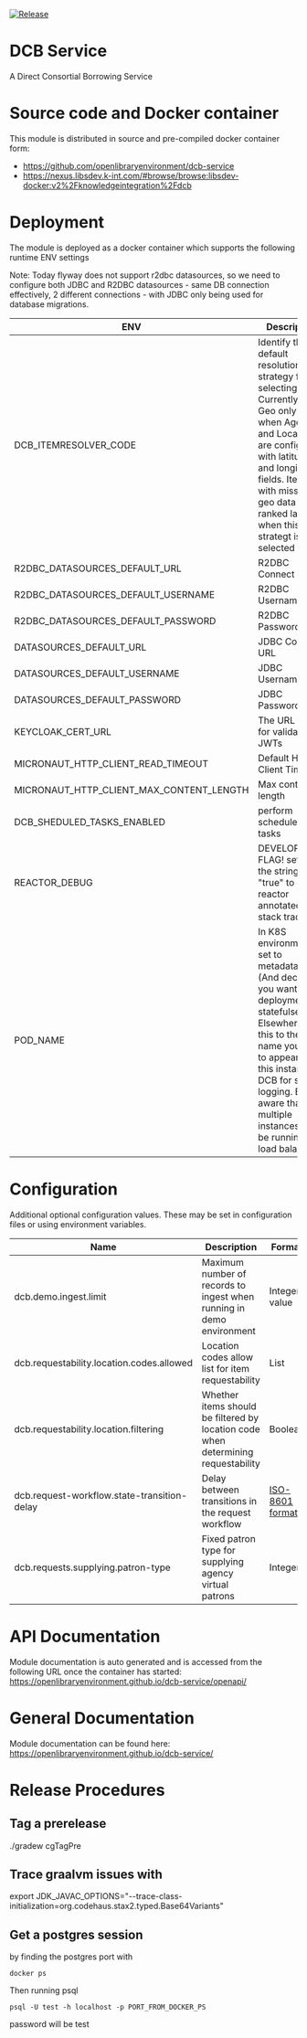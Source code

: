 [![Release](https://github.com/openlibraryenvironment/dcb-service/actions/workflows/release.yml/badge.svg?branch=main)](https://github.com/openlibraryenvironment/dcb-service/actions/workflows/release.yml)

# DCB Service

A Direct Consortial Borrowing Service

# Source code and Docker container

This module is distributed in source and pre-compiled docker container form:

* https://github.com/openlibraryenvironment/dcb-service
* https://nexus.libsdev.k-int.com/#browse/browse:libsdev-docker:v2%2Fknowledgeintegration%2Fdcb

# Deployment

The module is deployed as a docker container which supports the following runtime ENV settings

Note: Today flyway does not support r2dbc datasources, so we need to configure both JDBC and R2DBC datasources - same
DB connection effectively, 2 different connections - with JDBC only being used for database migrations.

| ENV                                      | Description                                                                        | Example                                                                                   |
|------------------------------------------|------------------------------------------------------------------------------------|-------------------------------------------------------------------------------------------|
| DCB_ITEMRESOLVER_CODE                    | Identify the default resolution strategy for selecting items. Currently Geo. Geo only works when Agencies and Locations are configured with latitude and longitude fields. Items with missing geo data will ranked last when this strategt is selected | FirstItem    | Geo                                       |
| R2DBC_DATASOURCES_DEFAULT_URL            | R2DBC Connect URL                                                                  | r2dbc:postgresql://localhost:5432/dcb                                                     |
| R2DBC_DATASOURCES_DEFAULT_USERNAME       | R2DBC Username                                                                     | dcb                                                                                       |
| R2DBC_DATASOURCES_DEFAULT_PASSWORD       | R2DBC Password                                                                     | dcb                                                                                       |
| DATASOURCES_DEFAULT_URL                  | JDBC Connect URL                                                                   | jdbc:postgresql://localhost:5432/dcb                                                      |
| DATASOURCES_DEFAULT_USERNAME             | JDBC Username                                                                      | dcb                                                                                       |
| DATASOURCES_DEFAULT_PASSWORD             | JDBC Password                                                                      | dcb                                                                                       |
| KEYCLOAK_CERT_URL                        | The URL used for validating JWTs                                                   | https://reshare-hub-kc.libsdev.k-int.com/realms/reshare-hub/protocol/openid-connect/certs |
| MICRONAUT_HTTP_CLIENT_READ_TIMEOUT       | Default HTTP Client Timeout                                                        | PT1M                                                                                      |
| MICRONAUT_HTTP_CLIENT_MAX_CONTENT_LENGTH | Max content length                                                                 | 20971520                                                                                  |
| DCB_SHEDULED_TASKS_ENABLED               | perform scheduled tasks                                                            | true                                                                                      |
| REACTOR_DEBUG                            | DEVELOPMENT FLAG! set to the string "true" to enable reactor annotated stack trace | true                                                                                      |
| POD_NAME                            | In K8S environments, set to metadata.name (And decide if you want deployments or statefulsets). Elsewhere set this to the name you want to appear by this instance of DCB for stats logging. Be aware that multiple instances may be running for load balancing | INGEST-DCB-0001

# Configuration

Additional optional configuration values. These may be set in configuration files or using environment variables.

| Name                                        | Description                                                                       | Format                                                                               | Default |
|---------------------------------------------|-----------------------------------------------------------------------------------|--------------------------------------------------------------------------------------|---------|
| dcb.demo.ingest.limit                       | Maximum number of records to ingest when running in demo environment              | Integer value                                                                        | 1000    |
| dcb.requestability.location.codes.allowed   | Location codes allow list for item requestability                                 | List                                                                                 | None    |
| dcb.requestability.location.filtering       | Whether items should be filtered by location code when determining requestability | Boolean                                                                              | false   |
| dcb.request-workflow.state-transition-delay | Delay between transitions in the request workflow                                 | [ISO-8601 format](https://docs.oracle.com/javase/8/docs/api/java/time/Duration.html) | PT0.0S  |
| dcb.requests.supplying.patron-type          | Fixed patron type for supplying agency virtual patrons                            | Integer                                                                              | 210     |


# API Documentation

Module documentation is auto generated and is accessed from the following URL once the container has
started: https://openlibraryenvironment.github.io/dcb-service/openapi/

# General Documentation

Module documentation can be found here: https://openlibraryenvironment.github.io/dcb-service/


# Release Procedures

## Tag a prerelease

./gradew cgTagPre


## Trace graalvm issues with

export JDK_JAVAC_OPTIONS="--trace-class-initialization=org.codehaus.stax2.typed.Base64Variants"


## Get a postgres session

by finding the postgres port with 

    docker ps

Then running psql

    psql -U test -h localhost -p PORT_FROM_DOCKER_PS

password will be test

